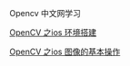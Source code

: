 Opencv 中文网学习



[OpenCV 之ios 环境搭建](/OpenCVFirstProject/README.md)

[OpenCV 之ios 图像的基本操作](/OpenCVMatTest/README.md)

